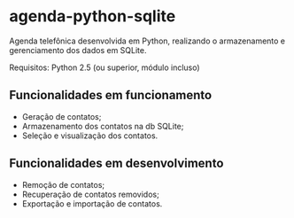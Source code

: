 # agenda-python-sqlite
Agenda telefônica desenvolvida em Python, realizando o armazenamento e gerenciamento dos dados em SQLite.

Requisitos: Python 2.5 (ou superior, módulo incluso)

## Funcionalidades em funcionamento

- Geração de contatos;
- Armazenamento dos contatos na db SQLite;
- Seleção e visualização dos contatos.

## Funcionalidades em desenvolvimento

- Remoção de contatos;
- Recuperação de contatos removidos;
- Exportação e importação de contatos.

